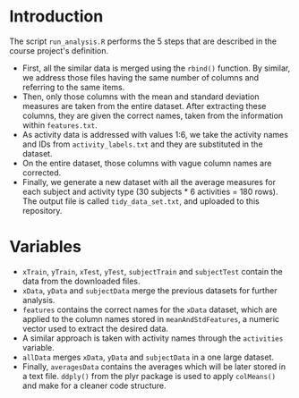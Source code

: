 # Introduction

The script `run_analysis.R` performs the 5 steps that are described in the course project's definition.

* First, all the similar data is merged using the `rbind()` function. By similar, we address those files having the same number of columns and referring to the same items.
* Then, only those columns with the mean and standard deviation measures are taken from the entire dataset. After extracting these columns, they are given the correct names, taken from the information within `features.txt`.
* As activity data is addressed with values 1:6, we take the activity names and IDs from `activity_labels.txt` and they are substituted in the dataset.
* On the entire dataset, those columns with vague column names are corrected.
* Finally, we generate a new dataset with all the average measures for each subject and activity type (30 subjects * 6 activities = 180 rows). The output file is called `tidy_data_set.txt`, and uploaded to this repository.

# Variables

* `xTrain`, `yTrain`, `xTest`, `yTest`, `subjectTrain` and `subjectTest` contain the data from the downloaded files.
* `xData`, `yData` and `subjectData` merge the previous datasets for further analysis.
* `features` contains the correct names for the `xData` dataset, which are applied to the column names stored in `meanAndStdFeatures`, a numeric vector used to extract the desired data.
* A similar approach is taken with activity names through the `activities` variable.
* `allData` merges `xData`, `yData` and `subjectData` in a one large dataset.
* Finally, `averagesData` contains the averages which will be later stored in a text file. `ddply()` from the plyr package is used to apply `colMeans()` and make for a cleaner code structure.